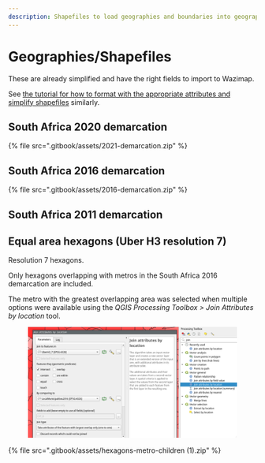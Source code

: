```yaml
---
description: Shapefiles to load geographies and boundaries into geography hierarchies
---
```


# Geographies/Shapefiles

These are already simplified and have the right fields to import to Wazimap.

See [the tutorial for how to format with the appropriate attributes and simplify shapefiles](tutorials/loading-new-geographies.md) similarly.

## South Africa 2020 demarcation

{% file src=".gitbook/assets/2021-demarcation.zip" %}

## South Africa 2016 demarcation

{% file src=".gitbook/assets/2016-demarcation.zip" %}

## South Africa 2011 demarcation

## Equal area hexagons (Uber H3 resolution 7)

Resolution 7 hexagons.

Only hexagons overlapping with metros in the South Africa 2016 demarcation are included.

The metro with the greatest overlapping area was selected when multiple options were available using the _QGIS Processing Toolbox > Join Attributes by location_ tool.

<figure><img src=".gitbook/assets/Screenshot_2022-09-16_16-06-43.png" alt=""><figcaption></figcaption></figure>

{% file src=".gitbook/assets/hexagons-metro-children (1).zip" %}

&#x20;
